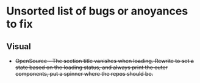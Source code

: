 # Unsorted list of bugs or anoyances to fix

## Visual

- ~~OpenSource - The section title vanishes when loading. Rewrite to set a state
   based on the loading status, and always print the outer components, put a
   spinner where the repos should be.~~
